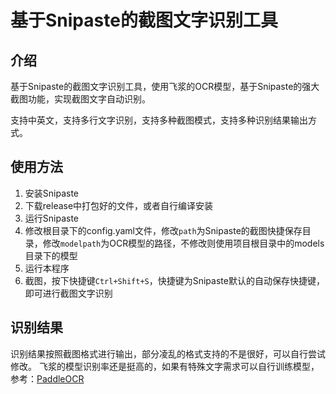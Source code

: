 # 基于Snipaste的截图文字识别工具

## 介绍

基于Snipaste的截图文字识别工具，使用飞浆的OCR模型，基于Snipaste的强大截图功能，实现截图文字自动识别。

支持中英文，支持多行文字识别，支持多种截图模式，支持多种识别结果输出方式。

## 使用方法

1. 安装Snipaste
2. 下载release中打包好的文件，或者自行编译安装
3. 运行Snipaste
4. 修改根目录下的config.yaml文件，修改`path`为Snipaste的截图快捷保存目录，修改`modelpath`为OCR模型的路径，不修改则使用项目根目录中的models目录下的模型
5. 运行本程序
6. 截图，按下快捷键`Ctrl+Shift+S`，快捷键为Snipaste默认的自动保存快捷键，即可进行截图文字识别

## 识别结果

识别结果按照截图格式进行输出，部分凌乱的格式支持的不是很好，可以自行尝试修改。
飞浆的模型识别率还是挺高的，如果有特殊文字需求可以自行训练模型，参考：[PaddleOCR](https://github.com/PaddlePaddle/PaddleOCR)